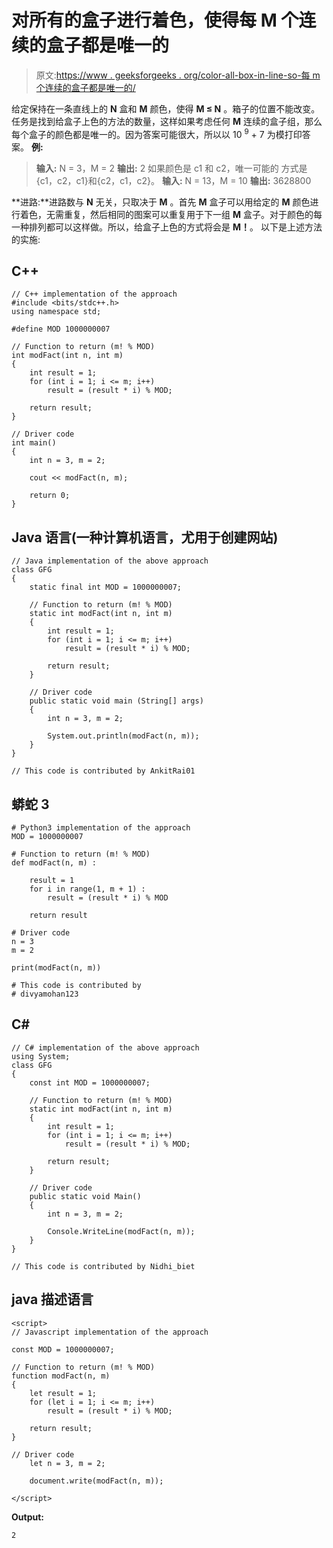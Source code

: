 # 对所有的盒子进行着色，使得每 M 个连续的盒子都是唯一的

> 原文:[https://www . geeksforgeeks . org/color-all-box-in-line-so-每 m 个连续的盒子都是唯一的/](https://www.geeksforgeeks.org/color-all-boxes-in-line-such-that-every-m-consecutive-boxes-are-unique/)

给定保持在一条直线上的 **N** 盒和 **M** 颜色，使得 **M ≤ N** 。箱子的位置不能改变。任务是找到给盒子上色的方法的数量，这样如果考虑任何 **M** 连续的盒子组，那么每个盒子的颜色都是唯一的。因为答案可能很大，所以以 10 <sup>9</sup> + 7 为模打印答案。
**例:**

> **输入:** N = 3，M = 2
> **输出:** 2
> 如果颜色是 c1 和 c2，唯一可能的
> 方式是{c1，c2，c1}和{c2，c1，c2}。
> **输入:** N = 13，M = 10
> **输出:** 3628800

**进路:**进路数与 **N** 无关，只取决于 **M** 。首先 **M** 盒子可以用给定的 **M** 颜色进行着色，无需重复，然后相同的图案可以重复用于下一组 **M** 盒子。对于颜色的每一种排列都可以这样做。所以，给盒子上色的方式将会是 **M！**。
以下是上述方法的实施:

## C++

```
// C++ implementation of the approach
#include <bits/stdc++.h>
using namespace std;

#define MOD 1000000007

// Function to return (m! % MOD)
int modFact(int n, int m)
{
    int result = 1;
    for (int i = 1; i <= m; i++)
        result = (result * i) % MOD;

    return result;
}

// Driver code
int main()
{
    int n = 3, m = 2;

    cout << modFact(n, m);

    return 0;
}
```

## Java 语言(一种计算机语言，尤用于创建网站)

```
// Java implementation of the above approach
class GFG
{
    static final int MOD = 1000000007;

    // Function to return (m! % MOD)
    static int modFact(int n, int m)
    {
        int result = 1;
        for (int i = 1; i <= m; i++)
            result = (result * i) % MOD;

        return result;
    }

    // Driver code
    public static void main (String[] args)
    {
        int n = 3, m = 2;

        System.out.println(modFact(n, m));
    }
}

// This code is contributed by AnkitRai01
```

## 蟒蛇 3

```
# Python3 implementation of the approach
MOD = 1000000007

# Function to return (m! % MOD)
def modFact(n, m) :

    result = 1
    for i in range(1, m + 1) :
        result = (result * i) % MOD

    return result

# Driver code
n = 3
m = 2

print(modFact(n, m))

# This code is contributed by
# divyamohan123
```

## C#

```
// C# implementation of the above approach
using System;
class GFG
{
    const int MOD = 1000000007;

    // Function to return (m! % MOD)
    static int modFact(int n, int m)
    {
        int result = 1;
        for (int i = 1; i <= m; i++)
            result = (result * i) % MOD;

        return result;
    }

    // Driver code
    public static void Main()
    {
        int n = 3, m = 2;

        Console.WriteLine(modFact(n, m));
    }
}

// This code is contributed by Nidhi_biet
```

## java 描述语言

```
<script>
// Javascript implementation of the approach

const MOD = 1000000007;

// Function to return (m! % MOD)
function modFact(n, m)
{
    let result = 1;
    for (let i = 1; i <= m; i++)
        result = (result * i) % MOD;

    return result;
}

// Driver code
    let n = 3, m = 2;

    document.write(modFact(n, m));

</script>
```

**Output:** 

```
2
```